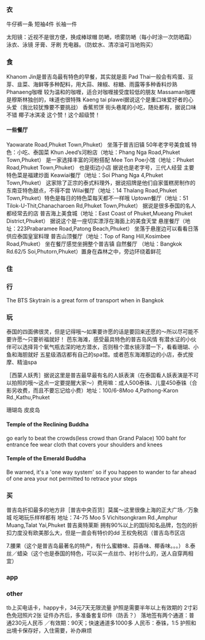 ### 衣
牛仔裤一条
短袖4件
长袖一件

太阳镜：近视不是很方便，换成棒球帽
防嗮，喷雾防嗮（每小时涂一次防晒霜）
泳衣、泳镜
牙膏、牙刷
充电器。（防蚊水、清凉油可当地购买）
### 食
Khanom Jin是普吉岛最有特色的早餐，其实就是面
Pad Thai一般会有鸡蛋、豆芽、韭菜、海鲜等多种配料，用大蒜、辣椒、棕糖、雨露等多种香料炒熟
Phanaeng咖喱 较为温和的咖喱，适合对咖喱接受度较低的朋友
Massaman咖喱是穆斯林独创的，味道也很特殊
Kaeng  tai plawei据说这个是重口味爱好者的心头爱（我比较犹豫要不要挑战）
香蕉煎饼 街头巷尾的小吃，随处都有，据说口味不错
椰子冰淇凌 这个赞！这个超级赞！
#### 一些餐厅
Yaowarate Road,Phuket Town,Phuket）  坐落于普吉旧镇 50年老字号美食城 特色：小吃、泰国菜
Khun Jeed’s河粉店（地址：Phang Nga Road,Phuket Town,Phuket） 是一家选择丰富的河粉搭配
Mee Ton Poe小馆（地址：Phuket Road,Phuket Town,Phuket） 也是街边小店 据说也是老字号，三代人经营 主要特色菜是福建炒面
Keawiai餐厅（地址：Soi Phang Nga 4,Phuket Town,Phuket） 这家除了正宗的泰式料理外，据说招牌是他们自家蛋糕房制作的东南亚特色甜点，不得不尝
Wilai餐厅（地址：14 Thalang Road,Phuket Town,Phuket）特色是每日的特色菜每天都不一样哦
Uptown餐厅（地址：51 Tilok-U-Thit,Chanacharoen Rd,Phuket Town,Phuket） 据说是很多泰国的名人都经常去的店
普吉海上美食城（地址：East Coast of Phuket,Mueang Phuket District,Phuket）  据说这个是一座切实漂浮在海面上的美食天堂
悬崖餐厅（地址：223Prabaramee Road,Patong Beach,Phuket） 坐落于悬崖边可以看看日落供应泰国皇室料理
普吉山顶餐厅（地址：Top of Rang Hill,Kosimbee Road,Phuket） 坐在餐厅感觉坐拥整个普吉镇
自然餐厅 （地址：Bangkok Rd.62/5 Soi,Phutorn,Phuket）置身在森林之中，旁边环绕着鲜花
### 住
### 行
The BTS Skytrain is a great form of transport when in Bangkok
### 玩
泰国的四面佛很灵，但是记得哦～如果要许愿的话是要回来还愿的～所以尽可能不要许愿～只要祈福就好！
芭东海滩，感受最具特色的普吉岛风情
有潜水证的小伙伴可以选择背个氧气瓶去深的地方潜水，否则租个潜水镜浮潜一下，看看珊瑚、小鱼和海胆就好
五星级酒店都有自己的spa馆。或者芭东海滩那边的小店，泰式按摩、精油spa

［西蒙人妖秀］据说这里是普吉最早最有名的人妖表演（在泰国看人妖表演是不可以拍照的哦～这点一定要提醒大家～）费用嘛：成人500泰铢、儿童450泰铢（合影另收费，而且不要忘记给小费）地址：100/6-8Moo 4,Pathong-Karon Rd.,Kathu,Phuket

珊瑚岛 皮皮岛

#### Temple of the Reclining Buddha
go early to beat the crowds(less crowd than Grand Palace)
100 baht for entrance fee
wear cloth that covers your shoulders and knees
#### Temple of the Emerald Buddha
Be warned, it's a 'one way system' so if you happen to wander to far ahead of one area your not permitted to retrace your steps

### 买
普吉岛折扣最多的地方非［普吉中央百货］莫属～这里很像上海的正大广场／万象城 吃喝玩乐样样都有 地址：74-75 Moo 5 Vichitsongkram Rd.,Amphur Muang,Talat Yai,Phuket 
普吉奥特莱斯 拥有90%以上的国际知名品牌，包包的折扣力度没有欧美那么大，但是一直会有特价的dd
王权免税店（普吉岛市区店

7.腰果（这个是普吉岛最著名的特产，有什么蜜糖味、蒜香味、椰香味。。。）
8.泰丝／蜡染（这个也是泰国的特色，可以买一点丝巾、衬衫什么的，送人自穿两相宜）
### app
### other
tb上买电话卡，happy卡，34元7天无限流量
护照是需要半年以上有效期的
2寸彩色免冠照片2张
证件办齐后，多准备套复印件（防丢？）
落地签有两个通道：普通230元人民币 ／有效期：90天；快速通道多1000多
人民币：泰铢，1:5
护照和出境卡保存好，入住需要，补办麻烦